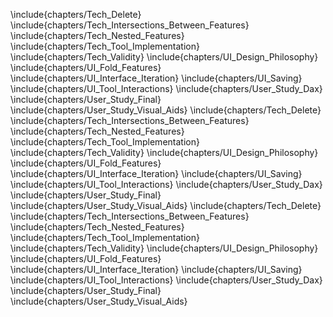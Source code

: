 \include{chapters/Tech_Delete}
\include{chapters/Tech_Intersections_Between_Features}
\include{chapters/Tech_Nested_Features}
\include{chapters/Tech_Tool_Implementation}
\include{chapters/Tech_Validity}
\include{chapters/UI_Design_Philosophy}
\include{chapters/UI_Fold_Features}
\include{chapters/UI_Interface_Iteration}
\include{chapters/UI_Saving}
\include{chapters/UI_Tool_Interactions}
\include{chapters/User_Study_Dax}
\include{chapters/User_Study_Final}
\include{chapters/User_Study_Visual_Aids}
\include{chapters/Tech_Delete}
\include{chapters/Tech_Intersections_Between_Features}
\include{chapters/Tech_Nested_Features}
\include{chapters/Tech_Tool_Implementation}
\include{chapters/Tech_Validity}
\include{chapters/UI_Design_Philosophy}
\include{chapters/UI_Fold_Features}
\include{chapters/UI_Interface_Iteration}
\include{chapters/UI_Saving}
\include{chapters/UI_Tool_Interactions}
\include{chapters/User_Study_Dax}
\include{chapters/User_Study_Final}
\include{chapters/User_Study_Visual_Aids}
\include{chapters/Tech_Delete}
\include{chapters/Tech_Intersections_Between_Features}
\include{chapters/Tech_Nested_Features}
\include{chapters/Tech_Tool_Implementation}
\include{chapters/Tech_Validity}
\include{chapters/UI_Design_Philosophy}
\include{chapters/UI_Fold_Features}
\include{chapters/UI_Interface_Iteration}
\include{chapters/UI_Saving}
\include{chapters/UI_Tool_Interactions}
\include{chapters/User_Study_Dax}
\include{chapters/User_Study_Final}
\include{chapters/User_Study_Visual_Aids}
